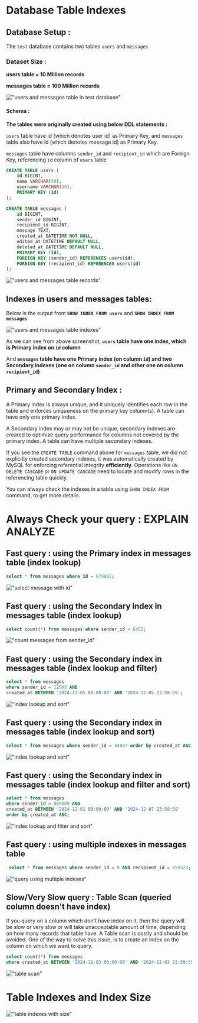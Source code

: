 # Database Table Indexes

## Database Setup : 

The `test` database contains two tables `users` and `messages`

### Dataset Size :

**users table = 10 Million records**

**messages table = 100 Million records**

!["users and messages table in test database"](tables.png?raw=true)

#### Schema  : 
**The tables were originally created using below DDL statements :**

`users` table have id (which denotes user id) as Primary Key, and `messages` table also have id (which denotes message id) as Primary Key. 

`messages` table have columns `sender_id` and `recipient_id` which are Foreign Key, referencing `id` column of `users` table

```sql
CREATE TABLE users (
    id BIGINT,
    name VARCHAR(50),
    username VARCHAR(30),
    PRIMARY KEY (id)
);

CREATE TABLE messages (
    id BIGINT,
    sender_id BIGINT,
    recipient_id BIGINT,
    message TEXT,
    created_at DATETIME NOT NULL,
    edited_at DATETIME DEFAULT NULL,
    deleted_at DATETIME DEFAULT NULL,
    PRIMARY KEY (id),
    FOREIGN KEY (sender_id) REFERENCES users(id),
    FOREIGN KEY (recipient_id) REFERENCES users(id)
);
```

!["users and messages table records"](table-records.png?raw=true)

## Indexes in users and messages tables:

Below is the output from **`SHOW INDEX FROM users`** and **`SHOW INDEX FROM messages`**

!["users and messages table indexes"](table-indexes.png?raw=true)

As we can see from above screenshot, **`users` table have one index, which is Primary index on `id` column**

And **`messages` table have one Primary index (on column `id`) and two Secondary indexes (one on column `sender_id` and other one on column `recipient_id`)**

## Primary and Secondary Index :

A Primary index is always unique, and it uniquely identifies each row in the table and enforces uniqueness on the primary key column(s). A table can have only one primary index.

A Secondary index may or may not be unique, secondary indexes are created to optimize query performance for columns not covered by the primary index. A table can have multiple secondary indexes.

If you see the `CREATE TABLE` command above for `messages` table, we did not explicitly created secondary indexes, it was automatically created by MySQL for enforcing referential integrity **efficiently**. Operations like `ON DELETE CASCADE` or `ON UPDATE CASCADE` need to locate and modify rows in the referencing table quickly.

You can always check the indexes in a table using `SHOW INDEX FROM` command, to get more details.


# Always Check your query : EXPLAIN ANALYZE

## Fast query : using the Primary index in messages table (index lookup)
```sql 
select * from messages where id = 679802;
```
!["select message with id"](select-message-with-id.png?raw=true)

## Fast query : using the Secondary index in messages table (index lookup)
```sql 
select count(*) from messages where sender_id = 6452;
```
!["count messages from sender_id"](count-message-from-sender_id.png?raw=true)

## Fast query : using the Secondary index in messages table (index lookup and filter)
```sql 
select * from messages
where sender_id = 12098 AND 
created_at BETWEEN '2024-12-05 00:00:00' AND '2024-12-05 23:59:59';
```
!["index lookup and sort"](index-lookup-and-filter.png?raw=true)

## Fast query : using the Secondary index in messages table (index lookup and sort)
```sql 
select * from messages where sender_id = 44887 order by created_at ASC;
```
!["index lookup and sort"](index-lookup-and-sort.png?raw=true)

## Fast query : using the Secondary index in messages table (index lookup and filter and sort)
```sql 
select * from messages 
where sender_id = 889000 AND 
created_at BETWEEN '2024-12-01 00:00:00' AND '2024-12-07 23:59:59'
order by created_at ASC;
```
!["index lookup and filter and sort"](index-lookup-filter-and-sort.png?raw=true)

## Fast query : using multiple indexes in messages table 
```sql 
 select * from messages where sender_id = 8 AND recipient_id = 859523;
```
!["query using multiple indexes"](using-multiple-indexes.png?raw=true)

## Slow/Very Slow query : Table Scan (queried column doesn't have index)
If you query on a column which don't have index on it, then the query will be slow or very slow or will take unacceptable amount of time, 
depending on how many records that table have. A Table scan is costly and should be avoided.
One of the way to solve this issue, is to create an index on the column on which we want to query.

```sql 
select count(*) from messages
where created_at BETWEEN '2024-12-03 00:00:00' AND '2024-12-03 23:59:59';
```
!["table scan"](table-scan-created_at.png?raw=true)

# Table Indexes and Index Size

!["table indexes with size"](table-indexes-with-size.png?raw=true)



